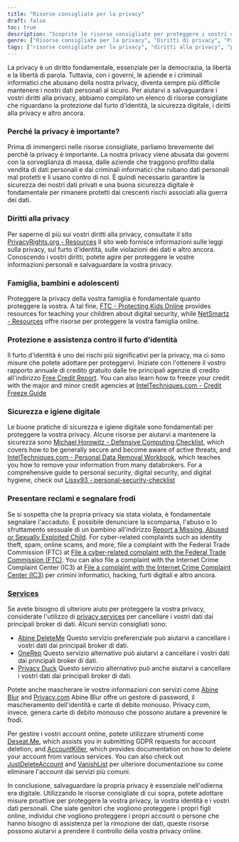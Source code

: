 ```yaml
---
title: "Risorse consigliate per la privacy"
draft: false
toc: true
description: "Scoprite le risorse consigliate per proteggere i vostri diritti, la vostra famiglia e le vostre informazioni personali, tra cui la protezione dal furto d'identità, la sicurezza digitale e i diritti alla privacy, per stare al sicuro dai criminali informatici e dalla sorveglianza di massa."
genre: ["Risorse consigliate per la privacy", "Diritti di privacy", "Protezione contro il furto d'identità", "Sicurezza digitale", "Criminali informatici", "Sorveglianza di massa", "Protezione dei dati personali", "Privacy della famiglia", "Privacy dei bambini", "La privacy degli adolescenti", "Igiene della sicurezza digitale", "Rapporto di credito", "Blocco del credito", "Lista di controllo per l'informatica difensiva", "Rimozione dei dati personali", "Segnalazione delle frodi", "Servizi per la privacy", "Mascheramento delle informazioni", "Gestione dei conti", "Richieste GDPR", "Cancellazione del conto"]
tags: ["risorse consigliate per la privacy", "diritti alla privacy", "protezione dal furto d'identità", "sicurezza digitale", "criminali informatici", "sorveglianza di massa", "dati personali", "SimeoneSullaSicurezza", "famiglia", "bambini", "adolescenti", "igiene della sicurezza digitale", "rapporto di credito", "congelamento del credito", "Lista di controllo per l'informatica difensiva", "rimozione dei dati personali", "presentare reclami", "segnalare una frode", "servizi per la privacy", "informazioni sul mascheramento", "gestione del conto", "Richieste del GDPR", "eliminazione dell'account", "online privacy", "protezione dei dati", "sicurezza informatica", "strumenti per la privacy", "protezione dell'identità", "sicurezza online", "sicurezza delle informazioni personali"]
---
```


La privacy è un diritto fondamentale, essenziale per la democrazia, la libertà e la libertà di parola. Tuttavia, con i governi, le aziende e i criminali informatici che abusano della nostra privacy, diventa sempre più difficile mantenere i nostri dati personali al sicuro. Per aiutarvi a salvaguardare i vostri diritti alla privacy, abbiamo compilato un elenco di risorse consigliate che riguardano la protezione dal furto d'identità, la sicurezza digitale, i diritti alla privacy e altro ancora.

### Perché la privacy è importante?

Prima di immergerci nelle risorse consigliate, parliamo brevemente del perché la privacy è importante. La nostra privacy viene abusata dai governi con la sorveglianza di massa, dalle aziende che traggono profitto dalla vendita di dati personali e dai criminali informatici che rubano dati personali mal protetti e li usano contro di noi. È quindi necessario garantire la sicurezza dei nostri dati privati e una buona sicurezza digitale è fondamentale per rimanere protetti dai crescenti rischi associati alla guerra dei dati.

### Diritti alla privacy

Per saperne di più sui vostri diritti alla privacy, consultate il sito [PrivacyRights.org - Resources](https://privacyrights.org/resources) Il sito web fornisce informazioni sulle leggi sulla privacy, sul furto d'identità, sulle violazioni dei dati e altro ancora. Conoscendo i vostri diritti, potete agire per proteggere le vostre informazioni personali e salvaguardare la vostra privacy.

### Famiglia, bambini e adolescenti

Proteggere la privacy della vostra famiglia è fondamentale quanto proteggere la vostra. A tal fine, [FTC - Protecting Kids Online](https://www.consumer.ftc.gov/topics/protecting-kids-online) provides resources for teaching your children about digital security, while [NetSmartz - Resources](https://www.missingkids.org/netsmartz/resources) offre risorse per proteggere la vostra famiglia online.

### Protezione e assistenza contro il furto d'identità

Il furto d'identità è uno dei rischi più significativi per la privacy, ma ci sono misure che potete adottare per proteggervi. Iniziate con l'ottenere il vostro rapporto annuale di credito gratuito dalle tre principali agenzie di credito all'indirizzo [Free Credit Report](https://www.annualcreditreport.com/index.action). You can also learn how to freeze your credit with the major and minor credit agencies at [IntelTechniques.com - Credit Freeze Guide](https://inteltechniques.com/data/workbook.pdf)

### Sicurezza e igiene digitale

Le buone pratiche di sicurezza e igiene digitale sono fondamentali per proteggere la vostra privacy. Alcune risorse per aiutarvi a mantenere la sicurezza sono [Michael Horowitz - Defensive Computing Checklist](https://defensivecomputingchecklist.com/), which covers how to be generally secure and become aware of active threats, and [IntelTechniques.com - Personal Data Removal Workbook](https://inteltechniques.com/data/workbook.pdf), which teaches you how to remove your information from many databrokers. For a comprehensive guide to personal security, digital security, and digital hygiene, check out [Lissy93 - personal-security-checklist](https://github.com/Lissy93/personal-security-checklist)

### Presentare reclami e segnalare frodi

Se si sospetta che la propria privacy sia stata violata, è fondamentale segnalare l'accaduto. È possibile denunciare la scomparsa, l'abuso o lo sfruttamento sessuale di un bambino all'indirizzo [Report a Missing, Abused or Sexually Exploited Child](http://www.missingkids.com/Report). For cyber-related complaints such as identity theft, spam, online scams, and more, file a complaint with the Federal Trade Commission (FTC) at [File a cyber-related complaint with the Federal Trade Commission (FTC)](https://www.ftccomplaintassistant.gov/#&panel1-1). You can also file a complaint with the Internet Crime Complaint Center (IC3) at [File a complaint with the Internet Crime Complaint Center (IC3)](https://complaint.ic3.gov/default.aspx?) per crimini informatici, hacking, furti digitali e altro ancora.

### [Services](https://simeononsecurity.ch/recommendations/services/)

Se avete bisogno di ulteriore aiuto per proteggere la vostra privacy, considerate l'utilizzo di [privacy services](https://simeononsecurity.ch/recommendations/services/) per cancellare i vostri dati dai principali broker di dati. Alcuni servizi consigliati sono:

- [Abine DeleteMe](https://joindeleteme.com/refer?coupon=RFR-40867-7DWHR4) Questo servizio preferenziale può aiutarvi a cancellare i vostri dati dai principali broker di dati.
- [OneRep](https://onerep.com) Questo servizio alternativo può aiutarvi a cancellare i vostri dati dai principali broker di dati.
- [Privacy Duck](https://www.privacyduck.com/) Questo servizio alternativo può anche aiutarvi a cancellare i vostri dati dai principali broker di dati.

Potete anche mascherare le vostre informazioni con servizi come [Abine Blur](https://dnt.abine.com/#/ref_register/pC8ZbvQtt) and [Privacy.com](https://privacy.com/join/SU86Y) Abine Blur offre un gestore di password, il mascheramento dell'identità e carte di debito monouso. Privacy.com, invece, genera carte di debito monouso che possono aiutare a prevenire le frodi.

Per gestire i vostri account online, potete utilizzare strumenti come [Deseat.Me](https://app.deseat.me), which assists you in submitting GDPR requests for account deletion, and [AccountKiller](https://www.accountkiller.com/en), which provides documentation on how to delete your account from various services. You can also check out [JustDeleteAccount](https://www.justdeleteaccount.com/) and [VanishList](https://vanishlist.ml/) per ulteriore documentazione su come eliminare l'account dai servizi più comuni.

In conclusione, salvaguardare la propria privacy è essenziale nell'odierna era digitale. Utilizzando le risorse consigliate di cui sopra, potete adottare misure proattive per proteggere la vostra privacy, la vostra identità e i vostri dati personali. Che siate genitori che vogliono proteggere i propri figli online, individui che vogliono proteggere i propri account o persone che hanno bisogno di assistenza per la rimozione dei dati, queste risorse possono aiutarvi a prendere il controllo della vostra privacy online.

